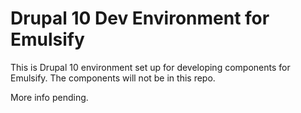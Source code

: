# Drupal 10 Dev Environment for Emulsify

This is  Drupal 10 environment set up for developing components for Emulsify. The components will not be in this repo.

More info pending.